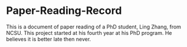 # Paper-Reading-Record

This is a document of paper reading of a PhD student, Ling Zhang, from NCSU. This project started at his fourth year at his PhD program. 
He believes it is better late then never.
